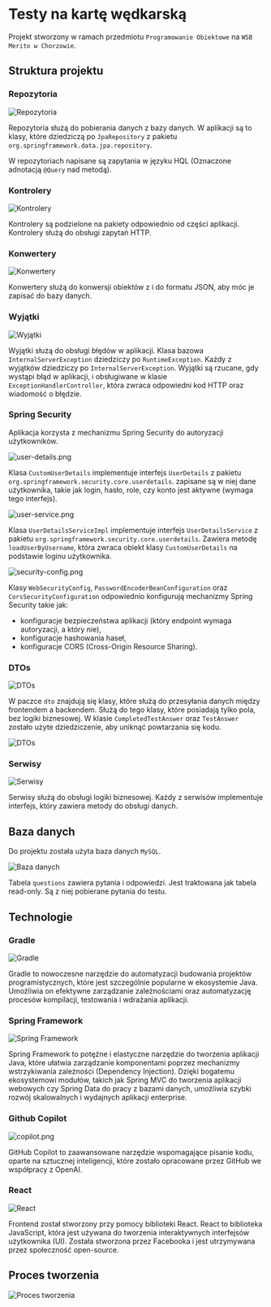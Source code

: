 # Testy na kartę wędkarską

Projekt stworzony w ramach przedmiotu `Programowanie Obiektowe` na `WSB Merito w Chorzowie`.

## Struktura projektu

### Repozytoria

![Repozytoria](./readme/repositories.png)

Repozytoria służą do pobierania danych z bazy danych.
W aplikacji są to klasy, które dziedziczą po `JpaRepository` z pakietu `org.springframework.data.jpa.repository`.

W repozytoriach napisane są zapytania w języku HQL (Oznaczone adnotacją `@Query` nad metodą).

### Kontrolery 

![Kontrolery](./readme/controllers.png)

Kontrolery są podzielone na pakiety odpowiednio od części aplikacji.
Kontrolery służą do obsługi zapytań HTTP.


### Konwertery

![Konwertery](./readme/converters.png)

Konwertery służą do konwersji obiektów z i do formatu JSON, aby móc je zapisać do bazy danych.

### Wyjątki

![Wyjątki](./readme/exceptions.png)

Wyjątki służą do obsługi błędów w aplikacji.
Klasa bazowa `InternalServerException` dziedziczy po `RuntimeException`.
Każdy z wyjątków dziedziczy po `InternalServerException`.
Wyjątki są rzucane, gdy wystąpi błąd w aplikacji, i obsługiwane w klasie `ExceptionHandlerController`,
która zwraca odpowiedni kod HTTP oraz wiadomość o błędzie.

### Spring Security

Aplikacja korzysta z mechanizmu Spring Security do autoryzacji użytkowników.

![user-details.png](readme/user-details.png)

Klasa `CustomUserDetails` implementuje interfejs `UserDetails` z
pakietu `org.springframework.security.core.userdetails`.
zapisane są w niej dane użytkownika, takie jak login, hasło, role, czy konto jest aktywne (wymaga tego interfejs).

![user-service.png](./readme/user-service.png)

Klasa `UserDetailsServiceImpl` implementuje interfejs `UserDetailsService` z
pakietu `org.springframework.security.core.userdetails`.
Zawiera metodę `loadUserByUsername`, która zwraca obiekt klasy `CustomUserDetails` na podstawie loginu użytkownika.

![security-config.png](./readme/spring-security-config.png)

Klasy `WebSecurityConfig`, `PasswordEncoderBeanConfiguration` oraz `CorsSecurityConfiguration` odpowiednio konfigurują
mechanizmy Spring Security takie jak:

- konfiguracje bezpieczeństwa aplikacji (który endpoint wymaga autoryzacji, a który nie),
- konfiguracje hashowania haseł,
- konfiguracje CORS (Cross-Origin Resource Sharing).

### DTOs

![DTOs](./readme/dtos.png)

W paczce `dto` znajdują się klasy, które służą do przesyłania danych między frontendem a backendem.
Służą do tego klasy, które posiadają tylko pola, bez logiki biznesowej.
W klasie `CompletedTestAnswer` oraz `TestAnswer` zostało użyte dziedziczenie, aby uniknąć powtarzania się kodu.

![DTOs](./readme/inheritance.png)

### Serwisy

![Serwisy](./readme/services.png)

Serwisy służą do obsługi logiki biznesowej.
Każdy z serwisów implementuje interfejs, który zawiera metody do obsługi danych.

## Baza danych

Do projektu została użyta baza danych `MySQL`.

![Baza danych](./readme/database.png)

Tabela `questions` zawiera pytania i odpowiedzi. Jest traktowana jak tabela read-only.
Są z niej pobierane pytania do testu.

## Technologie

### Gradle

![Gradle](./readme/gradle.png)

Gradle to nowoczesne narzędzie do automatyzacji budowania projektów programistycznych, które jest szczególnie popularne
w ekosystemie Java. Umożliwia on efektywne zarządzanie zależnościami oraz automatyzację procesów kompilacji, testowania
i wdrażania aplikacji.

### Spring Framework

![Spring Framework](./readme/spring.png)

Spring Framework to potężne i elastyczne narzędzie do tworzenia aplikacji Java, które ułatwia zarządzanie komponentami
poprzez mechanizmy wstrzykiwania zależności (Dependency Injection). Dzięki bogatemu ekosystemowi modułów, takich jak
Spring MVC do tworzenia aplikacji webowych czy Spring Data do pracy z bazami danych, umożliwia szybki rozwój
skalowalnych i wydajnych aplikacji enterprise.

### Github Copilot

![copilot.png](./readme/copilot.png)

GitHub Copilot to zaawansowane narzędzie wspomagające pisanie kodu, oparte na sztucznej inteligencji, które zostało
opracowane przez GitHub we współpracy z OpenAI.

### React

![React](./readme/react.png)

Frontend został stworzony przy pomocy biblioteki React.
React to biblioteka JavaScript, która jest używana do tworzenia interaktywnych interfejsów użytkownika (UI).
Została stworzona przez Facebooka i jest utrzymywana przez społeczność open-source.

## Proces tworzenia

![Proces tworzenia](./readme/proces-tworzenia.png)
